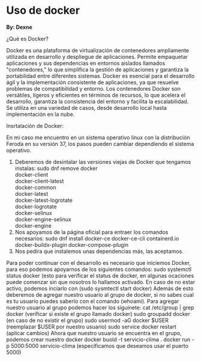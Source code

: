 # Uso de docker

**By: Dexne**

¿Qué es Docker?

Docker es una plataforma de virtualización de contenedores ampliamente utilizada en desarrollo y despliegue de aplicaciones. Permite empaquetar aplicaciones y sus dependencias en entornos aislados llamados "contenedores," lo que simplifica la gestión de aplicaciones y garantiza la portabilidad entre diferentes sistemas. Docker es esencial para el desarrollo ágil y la implementación consistente de aplicaciones, ya que resuelve problemas de compatibilidad y entorno. Los contenedores Docker son versátiles, ligeros y eficientes en términos de recursos, lo que acelera el desarrollo, garantiza la consistencia del entorno y facilita la escalabilidad. Se utiliza en una variedad de casos, desde desarrollo local hasta implementación en la nube.

Insrtalación de Docker:

En mi caso me encuentro en un sistema operativo linux con la distribución Feroda en su versión 37, los pasos pueden cambiar dependiendo el sistema operativo.

1. Deberemos de desintalar las versiones viejas de Docker que tengamos instalas:
   sudo dnf remove docker \
                  docker-client \
                  docker-client-latest \
                  docker-common \
                  docker-latest \
                  docker-latest-logrotate \
                  docker-logrotate \
                  docker-selinux \
                  docker-engine-selinux \
                  docker-engine
2. Nos apoyamos de la página oficial para entraer los comandos necesarios:
  sudo dnf install docker-ce docker-ce-cli containerd.io docker-buildx-plugin docker-compose-plugin
3. Nos pedira que instalemos unas dependencias más, las aceptamos.

Para poder continuar con el desarrollo es necesario que iniciemos Docker, para eso podemos apoyarnos de los siguientes comandos:
  sudo systemctl status docker (esto para verificar el status de docker, en algunas ocaciones puede comenzar sin que nosotros lo hallamos activado.
  En caso de no estar activo, podemos inciarlo con (sudo sysmtectl start docker)
  Además de esto deberemos de agregar nuestro usuario al grupo de docker, si no sabes cual es tu usuario puedes saberlo con el comando (whoami).
  Para agregar nuestro usuario al grupo podemos hacer los siguinete:
    cat /etc/group | grep docker (verificar si existe el grupo llamado docker)
    sudo groupadd docker (en caso de no existir el grupo)
    sudo usermod -aG docker $USER (reemplazar $USER por nuestro usuario)
    sudo service docker restart (aplicar cambios)
  Ahora que nuestro usuario se encuentra en el grupo, podemos crear nuestro docker
    docker buold -t servicio-clima .
    docker run -p 5000:5000 servicio-clima (especificamos que deseamos usar el puerto 5000)
    
